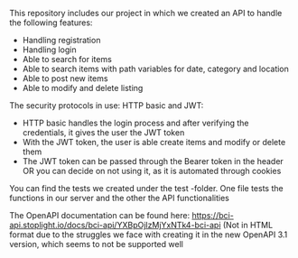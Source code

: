 This repository includes our project in which we created an API to handle the following features:
  - Handling registration
  - Handling login
  - Able to search for items
  - Able to search items with path variables for date, category and location
  - Able to post new items
  - Able to modify and delete listing
  
  
The security protocols in use: HTTP basic and JWT:
  - HTTP basic handles the login process and after verifying the credentials, it gives the user the JWT token
  - With the JWT token, the user is able create items and modify or delete them
  - The JWT token can be passed through the Bearer token in the header OR you can decide on not using it, as it is automated through cookies

You can find the tests we created under the test -folder. One file tests the functions in our server and the other the API functionalities
  
The OpenAPI documentation can be found here: https://bci-api.stoplight.io/docs/bci-api/YXBpOjIzMjYxNTk4-bci-api (Not in HTML format due to the struggles we face with creating it in the new OpenAPI 3.1 version, which seems to not be supported well

